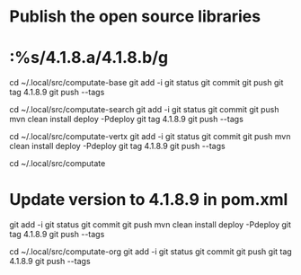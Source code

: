 # Publish the open source libraries

# :%s/4.1.8.a/4.1.8.b/g

cd ~/.local/src/computate-base
git add -i
git status
git commit
git push
git tag 4.1.8.9
git push --tags

cd ~/.local/src/computate-search
git add -i
git status
git commit
git push
mvn clean install deploy -Pdeploy
git tag 4.1.8.9
git push --tags

cd ~/.local/src/computate-vertx
git add -i
git status
git commit
git push
mvn clean install deploy -Pdeploy
git tag 4.1.8.9
git push --tags

cd ~/.local/src/computate
# Update version to 4.1.8.9 in pom.xml
git add -i
git status
git commit
git push
mvn clean install deploy -Pdeploy
git tag 4.1.8.9
git push --tags

cd ~/.local/src/computate-org
git add -i
git status
git commit
git push
git tag 4.1.8.9
git push --tags

